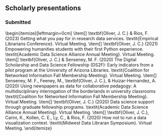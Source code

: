 ## Scholarly presentations

### Submitted

\begin{itemize}[leftmargin=0cm]
\item[] \textbf{Oliver, J. C.} \& Rios, F. (2023) Getting what you pay for in research data services. \textit{Empirical Librarians Conference}. Virtual Meeting.
\item[] \textbf{Oliver, J. C.} (2021) Empowering humanities students with their first Python experience. \textit{Academic Data Science Alliance Annual Meeting}. Virtual Meeting.
\item[] \textbf{Oliver, J. C.} \& Senseney, M. F. (2020) The Digital Scholarship and Data Science Fellowship (DS2F): Early indicators from a pilot program at the University of Arizona Libraries. \textit{Coalition for Networked Information Fall Membership Meeting}. Virtual Meeting.
\item[] Senseney, M. F., Feeney, M., \textbf{Oliver, J. C.}, \& Huizar-Hernandez, A. (2020) Using newspapers as data for collaborative pedagogy: A multidisciplinary interrogation of the borderlands in university classrooms \textit{Coalition for Networked Information Fall Membership Meeting}. Virtual Meeting.
\item[] \textbf{Oliver, J. C.} (2020) Data science support through graduate fellowship programs. \textit{Academic Data Science Alliance Annual Meeting}. Virtual Meeting.
\item[] \textbf{Oliver, J. C.}, Carini, K., Kollen, C. E., Ly, C., \& Rios, F. (2020) How not to run a data visualization contest. \textit{Midwest Data Libraran Symposium}. Virtual Meeting.
\end{itemize}
